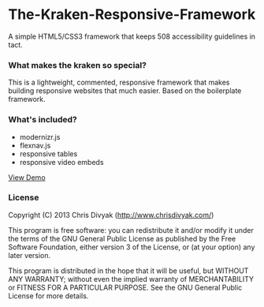 The-Kraken-Responsive-Framework
===============================

A simple HTML5/CSS3 framework that keeps 508 accessibility guidelines in tact. 

<h3>What makes the kraken so special?</h3>

This is a lightweight, commented, responsive framework that makes building responsive websites that much easier. Based on the boilerplate framework.

<h3>What's included?</h3>

 - modernizr.js
 - flexnav.js
 - responsive tables
 - responsive video embeds

<a href="http://chrisdivyak.com/dev/framework/" target="_blank">View Demo</a>
<h3>License</h3>

Copyright (C) 2013 Chris Divyak (http://www.chrisdivyak.com/)

This program is free software: you can redistribute it and/or modify it under the terms of the GNU General Public License as published by the Free Software Foundation, either version 3 of the License, or (at your option) any later version.

This program is distributed in the hope that it will be useful, but WITHOUT ANY WARRANTY; without even the implied warranty of MERCHANTABILITY or FITNESS FOR A PARTICULAR PURPOSE. See the GNU General Public License for more details.
